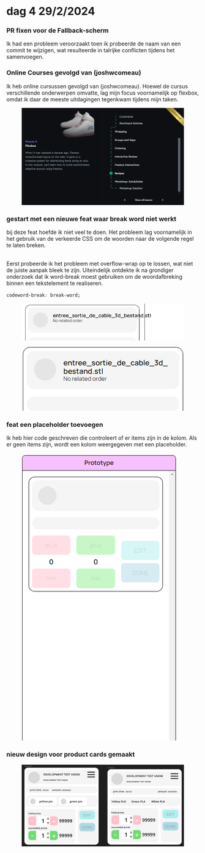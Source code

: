 # dag 4 29/2/2024

### PR fixen voor de Fallback-scherm

Ik had een probleem veroorzaakt toen ik probeerde de naam van een commit te wijzigen, wat resulteerde in talrijke conflicten tijdens het samenvoegen.

### Online Courses gevolgd van (joshwcomeau)&#x20;

Ik heb online cursussen gevolgd van (joshwcomeau). Hoewel de cursus verschillende onderwerpen omvatte, lag mijn focus voornamelijk op flexbox, omdat ik daar de meeste uitdagingen tegenkwam tijdens mijn taken.

<figure><img src="../.gitbook/assets/image (1).png" alt=""><figcaption></figcaption></figure>

### gestart met een nieuwe feat waar break word niet werkt&#x20;

bij deze feat hoefde ik niet veel te doen. Het probleem lag voornamelijk in het gebruik van de verkeerde CSS om de woorden naar de volgende regel te laten breken.

\
Eerst probeerde ik het probleem met overflow-wrap op te lossen, wat niet de juiste aanpak bleek te zijn. Uiteindelijk ontdekte ik na grondiger onderzoek dat ik word-break moest gebruiken om de woordafbreking binnen een tekstelement te realiseren.

```css
codeword-break: break-word;
```

<figure><img src="../assets/Schermafbeelding 2024-02-26 192914.png" alt=""><figcaption></figcaption></figure>

<figure><img src="../.gitbook/assets/Schermafbeelding 2024-02-29 120308.png" alt=""><figcaption></figcaption></figure>

### feat een placeholder toevoegen

Ik heb hier code geschreven die controleert of er items zijn in de kolom. Als er geen items zijn, wordt een kolom weergegeven met een placeholder.

<figure><img src="../.gitbook/assets/Schermafbeelding 2024-02-29 142247.png" alt=""><figcaption></figcaption></figure>

### nieuw design voor product cards gemaakt&#x20;

<figure><img src="../.gitbook/assets/image.png" alt=""><figcaption></figcaption></figure>

